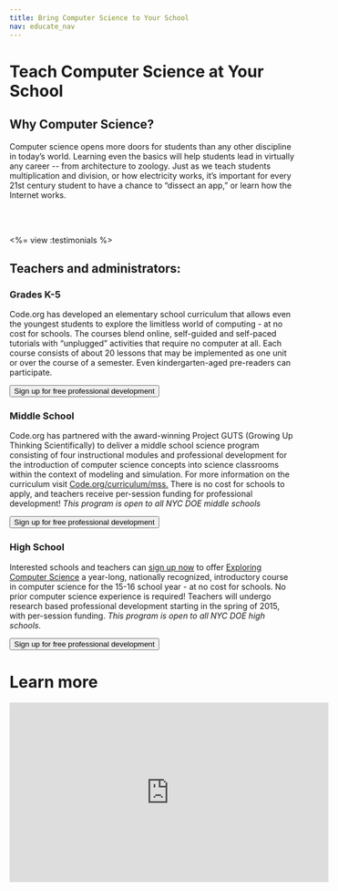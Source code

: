 ```yaml
---
title: Bring Computer Science to Your School
nav: educate_nav
---
```


# Teach Computer Science at Your School

## Why Computer Science?

Computer science opens more doors for students than any other discipline in today’s world. Learning even the basics will help students lead in virtually any career -- from architecture to zoology.  Just as we teach students multiplication and division, or how electricity works, it’s important for every 21st century student to have a chance to “dissect an app,” or learn how the Internet works.

<br/>
<br/>

<%= view :testimonials %>


## Teachers and administrators:

### Grades K-5
Code.org has developed an elementary school curriculum that allows even the youngest students to explore the limitless world of computing - at no cost for schools. The courses blend online, self-guided and self-paced tutorials with “unplugged” activities that require no computer at all. Each course consists of about 20 lessons that may be implemented as one unit or over the course of a semester. Even kindergarten-aged pre-readers can participate.

[<button>Sign up for free professional development</button>](/k5)


### Middle School
Code.org has partnered with the award-winning Project GUTS (Growing Up Thinking Scientifically) to deliver a middle school science program consisting of four instructional modules and professional development for the introduction of computer science concepts into science classrooms within the context of modeling and simulation. For more information on the curriculum visit [Code.org/curriculum/mss.](Code.org/curriculum/mss)  There is no cost for schools to apply, and teachers receive per-session funding for professional development! *This program is open to all NYC DOE middle schools*

[<button>Sign up for free professional development</button>](http://izonenyc.org/initiatives/blended-learning-institute/#computer-science-track)

### High School
Interested schools and teachers can [sign up now](http://izonenyc.org/initiatives/blended-learning-institute/#computer-science-track) to offer [Exploring Computer Science](exploringcs.org/curriculum) a year-long, nationally recognized, introductory course in computer science for the 15-16 school year - at no cost for schools.  No prior computer science experience is required!  Teachers will undergo research based professional development starting in the spring of 2015, with per-session funding. *This program is open to all NYC DOE high schools.*

[<button>Sign up for free professional development</button>](http://izonenyc.org/initiatives/blended-learning-institute/#computer-science-track)

# Learn more

<iframe width="560" height="315" src="https://www.youtube.com/embed/nKIu9yen5nc" frameborder="0" allowfullscreen></iframe>
